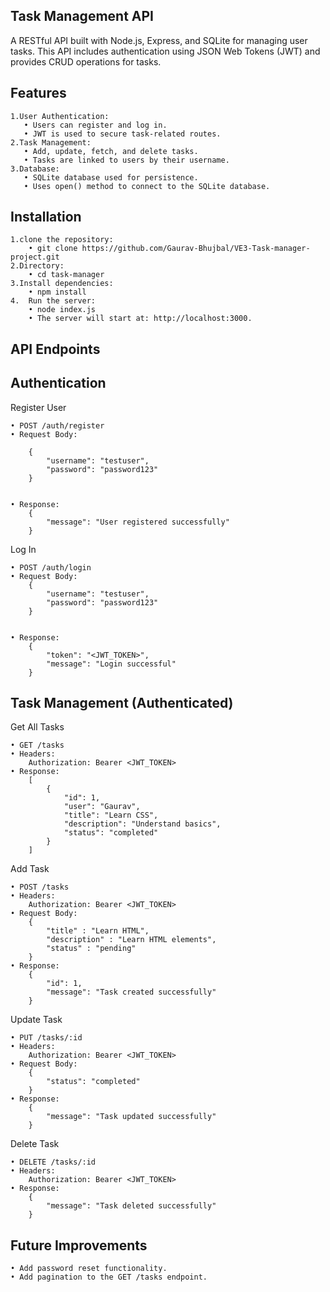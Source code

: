 ## Task Management API

A RESTful API built with Node.js, Express, and SQLite for managing user tasks. This API includes authentication using JSON Web Tokens (JWT) and provides CRUD operations for tasks.

## Features

    1.User Authentication:
       • Users can register and log in.
       • JWT is used to secure task-related routes.
    2.Task Management:
       • Add, update, fetch, and delete tasks.
       • Tasks are linked to users by their username.
    3.Database:
       • SQLite database used for persistence.
       • Uses open() method to connect to the SQLite database.

## Installation
    1.clone the repository:
        • git clone https://github.com/Gaurav-Bhujbal/VE3-Task-manager-project.git
    2.Directory:
        • cd task-manager
    3.Install dependencies:
        • npm install
    4.	Run the server:
        • node index.js
        • The server will start at: http://localhost:3000.

## API Endpoints

## Authentication

Register User

    • POST /auth/register
    • Request Body:

        {
            "username": "testuser",
            "password": "password123"
        }


    • Response:
        {
            "message": "User registered successfully"
        }

Log In

    • POST /auth/login
    • Request Body:
        {
            "username": "testuser",
            "password": "password123"
        }


    • Response:
        {
            "token": "<JWT_TOKEN>",
            "message": "Login successful"
        }

## Task Management (Authenticated)

Get All Tasks

    • GET /tasks
    • Headers:
        Authorization: Bearer <JWT_TOKEN>
    • Response:
        [
            {
                "id": 1,
                "user": "Gaurav",
                "title": "Learn CSS",
                "description": "Understand basics",
                "status": "completed"
            }
        ]

Add Task

    • POST /tasks
    • Headers:
        Authorization: Bearer <JWT_TOKEN>
    • Request Body:
        {
            "title" : "Learn HTML",
            "description" : "Learn HTML elements",
            "status" : "pending"
        }
    • Response:
        {
            "id": 1,
            "message": "Task created successfully"
        }

Update Task

    • PUT /tasks/:id
    • Headers:
        Authorization: Bearer <JWT_TOKEN>
    • Request Body:
        {
            "status": "completed"
        }
    • Response:
        {
            "message": "Task updated successfully"
        }

Delete Task

    • DELETE /tasks/:id
    • Headers:
        Authorization: Bearer <JWT_TOKEN>
    • Response:
        {
            "message": "Task deleted successfully"
        }


## Future Improvements

    • Add password reset functionality.
    • Add pagination to the GET /tasks endpoint.
